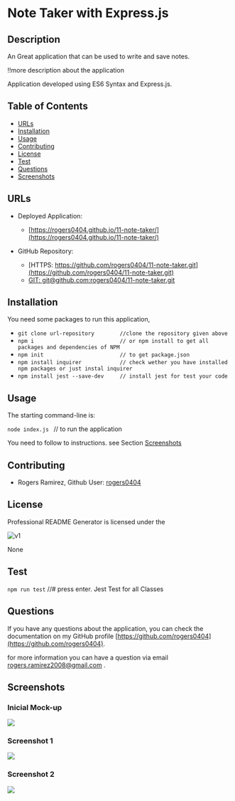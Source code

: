 # Note Taker with Express.js

## Description 

An Great application that can be used to write and save notes.

!!more description about the application

Application developed using ES6 Syntax and Express.js. 


## Table of Contents

* [URLs](#urls)
* [Installation](#installation)
* [Usage](#usage)
* [Contributing](#Contributing)
* [License](#license)
* [Test](#Test)
* [Questions](#questions)
* [Screenshots](#screenshots)


## URLs

* Deployed Application: 
    - [https://rogers0404.github.io/11-note-taker/](https://rogers0404.github.io/11-note-taker/)

* GitHub Repository:
    - [HTTPS: https://github.com/rogers0404/11-note-taker.git](https://github.com/rogers0404/11-note-taker.git)    
    - [GIT: git@github.com:rogers0404/11-note-taker.git](git@github.com:rogers0404/11-note-taker.git)


## Installation

You need some packages to run this application, 

- `git clone url-repository        //clone the repository given above`
- `npm i                           // or npm install to get all packages and dependencies of NPM`
- `npm init                        // to get package.json`
- `npm install inquirer            // check wether you have installed npm packages or just instal inquirer`
- `npm install jest --save-dev     // install jest for test your code`


## Usage 

The starting command-line is:

`node index.js `                  // to run the application

You need to follow to instructions. see Section [Screenshots](#screenshots)

## Contributing

* Rogers Ramirez, Github User: [rogers0404](http://github.com/rogers0404)


## License

Professional README Generator is licensed under the

![v1](https://img.shields.io/static/v1?label=License&message=None&color=inactive&&style=plastic)

None

## Test

``npm run test`` //# press enter. Jest Test for all Classes


## Questions

If you have any questions about the application, you can check the documentation on my GitHub profile [https://github.com/rogers0404](https://github.com/rogers0404).

for more information you can have a question via email [rogers.ramirez2008@gmail.com](rogers.ramirez2008@gmail.com)  .


## Screenshots


### Inicial Mock-up 

![](./dist/assets/imges/mock-up.png)

### Screenshot 1

![](./dist/assets/imges/image.png)

### Screenshot 2

![](./dist/assets/imges/image1.png)
